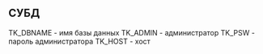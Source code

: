 ## СУБД
TK_DBNAME - имя базы данных
TK_ADMIN - администратор
TK_PSW - пароль администратора
TK_HOST - хост
